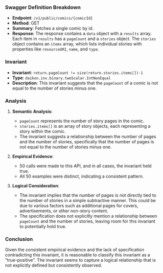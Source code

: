 ### Swagger Definition Breakdown

- **Endpoint**: `/v1/public/comics/{comicId}`
- **Method**: GET
- **Summary**: Fetches a single comic by id.
- **Response**: The response contains a `data` object with a `results` array. Each item in `results` has a `pageCount` and a `stories` object. The `stories` object contains an `items` array, which lists individual stories with properties like `resourceURI`, `name`, and `type`.

### Invariant

- **Invariant**: `return.pageCount != size(return.stories.items[])-1`
- **Type**: `daikon.inv.binary.twoScalar.IntNonEqual`
- **Description**: This invariant suggests that the `pageCount` of a comic is not equal to the number of stories minus one.

### Analysis

1. **Semantic Analysis**:
   - `pageCount` represents the number of story pages in the comic.
   - `stories.items[]` is an array of story objects, each representing a story within the comic.
   - The invariant suggests a relationship between the number of pages and the number of stories, specifically that the number of pages is not equal to the number of stories minus one.

2. **Empirical Evidence**:
   - 50 calls were made to this API, and in all cases, the invariant held true.
   - All 50 examples were distinct, indicating a consistent pattern.

3. **Logical Consideration**:
   - The invariant implies that the number of pages is not directly tied to the number of stories in a simple subtractive manner. This could be due to various factors such as additional pages for covers, advertisements, or other non-story content.
   - The specification does not explicitly mention a relationship between `pageCount` and the number of stories, leaving room for this invariant to potentially hold true.

### Conclusion

Given the consistent empirical evidence and the lack of specification contradicting this invariant, it is reasonable to classify this invariant as a "true-positive". The invariant seems to capture a logical relationship that is not explicitly defined but consistently observed.

